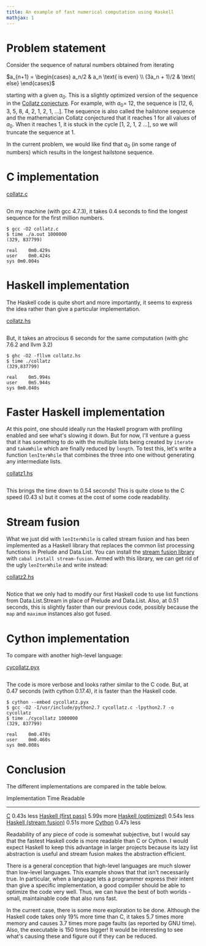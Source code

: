 ```yaml
---
title: An example of fast numerical computation using Haskell
mathjax: 1
---
```


# Problem statement

Consider the sequence of natural numbers obtained from iterating 

$a_{n+1} = \begin{cases} a_n/2 & a_n \text{ is even} \\
                         (3a_n + 1)/2 & \text{ else} \end{cases}$

starting with a given $a_0$. This is a slightly optimized version of the
sequence in the [Collatz conjecture]. For example, with $a_0 =$ 12, the sequence
is [12, 6, 3, 5, 8, 4, 2, 1, 2, 1, ...]. The sequence is also called the
hailstone sequence and the mathematician Collatz conjectured that it reaches 1
for all values of $a_0$. When it reaches 1, it is stuck in the cycle [1, 2, 1, 2
...], so we will truncate the sequence at 1.

In the current problem, we would like find that $a_0$ (in some range of numbers)
which results in the longest hailstone sequence.

# C implementation

[collatz.c](src/collatz.c)

```{.c  include="src/collatz.c"}
```

On my machine (with gcc 4.7.3), it takes 0.4 seconds to find the
longest sequence for the first million numbers.

```
$ gcc -O2 collatz.c
$ time ./a.out 1000000
(329, 837799)

real	0m0.429s
user	0m0.424s
sys	0m0.004s
```

# Haskell implementation

The Haskell code is quite short and more importantly, it seems to express the
idea rather than give a particular implementation.

[collatz.hs](src/collatz.hs)

```{.haskell  include="src/collatz.hs"}
```

But, it takes an atrocious 6 seconds for the same computation (with ghc 7.6.2
and llvm 3.2)

```
$ ghc -O2 -fllvm collatz.hs
$ time ./collatz
(329,837799)

real	0m5.994s
user	0m5.944s
sys	0m0.040s
```

# Faster Haskell implementation

At this point, one should ideally run the Haskell program with profiling enabled
and see what's slowing it down. But for now, I'll venture a guess that it has
something to do with the multiple lists being created by `iterate` and
`takeWhile` which are finally reduced by `length`. To test this, let's write a
function `lenIterWhile` that combines the three into one without generating any
intermediate lists.

[collatz1.hs](src/collatz1.hs)

```{.haskell  include="src/collatz1.hs"}
```

This brings the time down to 0.54 seconds! This is quite close to the C speed
(0.43 s) but it comes at the cost of some code readability.

# Stream fusion

What we just did with `lenIterWhile` is called stream fusion and has been
implemented as a Haskell library that replaces the common list processing
functions in Prelude and Data.List. You can install the [stream fusion library]
with `cabal install stream-fusion`. Armed with this library, we can get rid of
the ugly `lenIterWhile` and write instead:

[collatz2.hs](src/collatz2.hs)

```{.haskell  include="src/collatz2.hs"}
```

Notice that we only had to modify our first Haskell code to use list functions
from Data.List.Stream in place of Prelude and Data.List. Also, at 0.51 seconds,
this is slightly faster than our previous code, possibly because the `map` and
`maximum` instances also got fused.

# Cython implementation

To compare with another high-level language:

[cycollatz.pyx](src/cycollatz.pyx)

```{.python  include="src/cycollatz.pyx"}
```

The code is more verbose and looks rather similar to the C code. But, at 0.47
seconds (with cython 0.17.4), it is faster than the Haskell code.

```
$ cython --embed cycollatz.pyx
$ gcc -O2 -I/usr/include/python2.7 cycollatz.c -lpython2.7 -o cycollatz
$ time ./cycollatz 1000000
(329, 837799)

real	0m0.470s
user	0m0.460s
sys	0m0.008s
```

# Conclusion

The different implementations are compared in the table below. 

Implementation                          Time    Readable
-------------------------------------- ------   --------
[C](collatz.c)                          0.43s      less
[Haskell (first pass)](collatz.hs)      5.99s      more
[Haskell (optimized)](collatz1.hs)      0.54s      less
[Haskell (stream fusion)](collatz2.hs)  0.51s      more
[Cython](cycollatz.pyx)                 0.47s      less

Readability of any piece of code is somewhat subjective, but I would say that
the fastest Haskell code is more readable than C or Cython. I would expect
Haskell to keep this advantage in larger projects because its lazy list
abstraction is useful and stream fusion makes the abstraction efficient.

There is a general conception that high-level languages are much slower than
low-level languages. This example shows that that isn't necessarily true. In
particular, when a language lets a programmer express their intent than give a
specific implementation, a good compiler should be able to optimize the code
very well. Thus, we can have the best of both worlds - small, maintainable code
that also runs fast.

In the current case, there is some more exploration to be done. Although the
Haskell code takes only 19% more time than C, it takes 5.7 times more memory and
causes 3.7 times more page faults (as reported by GNU time). Also, the
executable is 150 times bigger! It would be interesting to see what's causing
these and figure out if they can be reduced.

[Collatz conjecture]: http://en.wikipedia.org/wiki/Collatz_conjecture
[stream fusion library]: http://hackage.haskell.org/package/stream-fusion 
